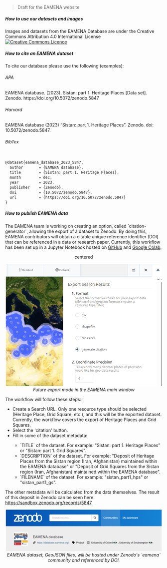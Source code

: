 > Draft for the EAMENA website

<h5 class="rtejustify" id="open-data">How to use our datasets and images</h5>

<p>Images and datasets from the EAMENA Database are under the Creative Commons Attribution 4.0 International License<a href="http://creativecommons.org/licenses/by/4.0/" rel="license"><img alt="Creative Commons Licence" src="https://i.creativecommons.org/l/by/4.0/88x31.png" style="border-width:0" style='height: 30px;vertical-align: middle;'/></a></p>

<h5 class="rtejustify" id="cite-data">How to cite an EAMENA dataset</h5>

<p>To cite our database please use the following (examples):</p>

<h6 class="rtejustify" id="cite-data-APA">APA</h6>
EAMENA database. (2023). Sistan: part 1. Heritage Places [Data set]. Zenodo. https://doi.org/10.5072/zenodo.5847
<h6 class="rtejustify" id="cite-data-Harvard">Harvard</h6>
EAMENA database (2023) “Sistan: part 1. Heritage Places”. Zenodo. doi: 10.5072/zenodo.5847.
<h6 class="rtejustify" id="open-data-BibTex">BibTex</h6>
<pre><code data-trim id="awesomecpp">
@dataset{eamena_database_2023_5847,
  author       = {EAMENA database},
  title        = {Sistan: part 1. Heritage Places},
  month        = dec,
  year         = 2023,
  publisher    = {Zenodo},
  doi          = {10.5072/zenodo.5847},
  url          = {https://doi.org/10.5072/zenodo.5847}
}
</code></pre>

<h5 class="rtejustify" id="publish-data">How to publish EAMENA data</h5>

<p>The EAMENA team is working on creating an option, called `citation-generator`, allowing the export of a dataset to Zenodo. By doing this, EAMENA contributors will obtain a citable unique reference identifier (DOI) that can be referenced in a data or research paper. Currently, this workflow has been set up in a Jupyter Notebook hosted on <a href="https://github.com/eamena-project/eamena-arches-dev/blob/main/dev/citations/citation_generator.ipynb">GitHub</a> and <a href="https://colab.research.google.com/github/eamena-project/eamena-arches-dev/blob/main/dev/citations/citation_generator.ipynb">Google Colab</a>.</p>

<p style="text-align: center;">centered</p>

<p style="text-align: center;">
<img alt="citation-generator" src="https://raw.githubusercontent.com/eamena-project/eamena-arches-dev/main/www/arches-v7-export-citation.png" width="500" style="border-width:0" /><br>
<em>Future export mode in the EAMENA main window</em>
</p>

<p>The workflow will follow these steps:
<ul>
	<li>Create a Search URL. Only one resource type should be selected (Heritage Place, Grid Square, etc.), and this will be the exported dataset. Currently, the workflow covers the export of Heritage Places and Grid Squares.</li>
	<li>Select the 'citation' button.</li>
	<li>Fill in some of the dataset metadata:</li>
	<ul>
		<li>`TITLE` of the dataset. For example: "Sistan: part 1. Heritage Places" or "Sistan: part 1. Grid Squares".</li>
		<li>`DESCRIPTION` of the dataset. For example: "Deposit of Heritage Places from the Sistan region (Iran, Afghanistan) maintained within the EAMENA database" or "Deposit of Grid Squares from the Sistan region (Iran, Afghanistan) maintained within the EAMENA database".</li>
		<li>`FILENAME` of the dataset. For example: "sistan_part1_hps" or "sistan_part1_gs".</li>
	</ul>
</ul>
The other metadata will be calculated from the data themselves. The result of this deposit in Zenodo can be seen here: <a href="https://sandbox.zenodo.org/records/5847">https://sandbox.zenodo.org/records/5847</a>.
</p>

<p style="text-align:center;">
<img alt="citation-generator" src="https://raw.githubusercontent.com/eamena-project/eamena-arches-dev/main/www/zenodo-communities-eamena.png" width="500" style="border-width:0" /><br>
<em>EAMENA dataset, GeoJSON files, will be hosted under Zenodo's `eamena` community and referenced by DOI.</em>
</p>




